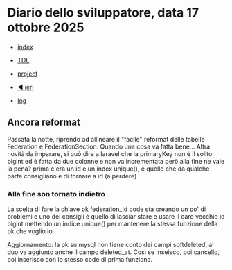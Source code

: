 # Diario dello sviluppatore, data 17 ottobre 2025

* [index](../index.md)

* [TDL](../TDL.md)
* [project](https://github.com/users/mrai64/projects/1)
* [◀️ ieri](./2025-10-15_IT.md)
* [log](/storage/logs/laravel.log)

## Ancora reformat

Passata la notte, riprendo ad allineare il "facile" reformat delle tabelle
Federation e FederationSection. Quando una cosa va fatta bene...
Altra novità da imparare, si può dire a laravel che la primaryKey
non è il solito bigint ed è fatta da due colonne e non va incrementata
però alla fine ne vale la pena?
prima c'era un id e un index unique(),
e quello che da qualche parte consigliano è di tornare a id (a perdere)

### Alla fine son tornato indietro

La scelta di fare la chiave pk federation_id code sta creando
un po' di problemi e uno dei consigli è quello di lasciar stare
e usare il caro vecchio id bigint mettendo un indice
unique() per mantenere la stessa funzione della pk che voglio io.

Aggiornamento: la pk su mysql non tiene conto dei campi softdeleted,
al duo va aggiunto anche il campo deleted_at. Così se inseisco,
poi cancello, poi inserisco con lo stesso code di prima funziona.

